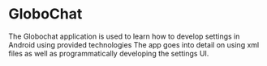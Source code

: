 # GloboChat
The Globochat application is used to learn how to develop settings in Android using provided technologies
The app goes into detail on using xml files as well as programmatically developing the settings UI.

